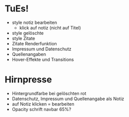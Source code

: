 # TuEs!
- style notiz bearbeiten
    - klick auf notiz (nicht auf Titel)
- style gelöschte
- style Zitate
- Zitate Renderfunktion
- Impressum und Datenschutz
- Quellenangaben
- Hover-Effekte und Transitions

# Hirnpresse
- Hintergrundfarbe bei gelöschten rot
- Datenschutz, Impressum und Quellenangabe als Notiz
- auf Notiz klicken = bearbeiten
- Opacity schrift navbar 65%?